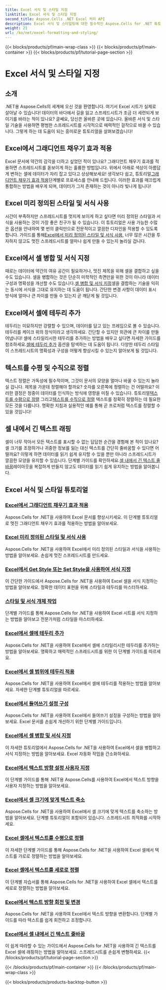 ```yaml
---
title: Excel 서식 및 스타일 지정
linktitle: Excel 서식 및 스타일 지정
second_title: Aspose.Cells .NET Excel 처리 API
description: Excel 서식 및 스타일링에 대한 필수적인 Aspose.Cells for .NET 튜토리얼을 알아보세요. 실용적이고 단계별 가이드로 스프레드시트를 향상시키세요.
weight: 21
url: /ko/net/excel-formatting-and-styling/
---
```


{{< blocks/products/pf/main-wrap-class >}}
{{< blocks/products/pf/main-container >}}
{{< blocks/products/pf/tutorial-page-section >}}

# Excel 서식 및 스타일 지정

## 소개

.NET용 Aspose.Cells의 세계에 오신 것을 환영합니다. 여기서 Excel 시트가 실제로 살아날 수 있습니다! 데이터의 바다에서 길을 잃고 스프레드시트가 조금 더 세련되게 보이기를 바라는 적이 있나요? 글쎄요, 당신은 올바른 곳에 있습니다. 올바른 서식 및 스타일 기술을 사용하면 평범한 스프레드시트를 시각적으로 매력적인 걸작으로 바꿀 수 있습니다. 그렇게 하는 데 도움이 되는 흥미로운 튜토리얼을 살펴보겠습니다!

## Excel에서 그래디언트 채우기 효과 적용

 Excel 문서에 약간의 감각을 더하고 싶었던 적이 있나요? 그래디언트 채우기 효과를 적용하면 스프레드시트를 돋보이게 하는 훌륭한 방법입니다. 위에서 아래로 색상이 아름답게 변하는 셀에 데이터가 자리 잡고 있다고 상상해보세요! 생각보다 쉽고, 튜토리얼[그래디언트 채우기 효과 적용](./applying-gradient-fill-effects/)단계별로 프로세스를 안내해 드립니다. 이러한 효과를 매끄럽게 통합하는 방법을 배우게 되며, 데이터가 그저 존재하는 것이 아니라 빛나게 됩니다!

## Excel 미리 정의된 스타일 및 서식 사용

 시간이 부족하지만 스프레드시트를 멋지게 보이게 하고 싶다면 미리 정의된 스타일과 서식을 사용하는 것이 가장 좋은 친구가 될 수 있습니다. 이 튜토리얼은 사용 가능한 수많은 옵션을 안내하여 몇 번의 클릭만으로 전문적이고 깔끔한 디자인을 적용할 수 있도록 합니다. 가이드를 통해[Excel에서 미리 정의된 스타일 및 서식 사용](./using-excel-predefined-styles-and-formatting/), 너무 많은 시간을 투자하지 않고도 멋진 스프레드시트를 얼마나 쉽게 만들 수 있는지 놀라실 겁니다.

## Excel에서 셀 병합 및 서식 지정

 때로는 데이터에 약간의 여유 공간이 필요하거나, 멋진 제목을 위해 셀을 결합하고 싶을 수도 있습니다. 셀을 병합하는 것은 단순히 미학적인 측면만을 위한 것이 아니라 데이터 구성과 명확성을 개선할 수도 있습니다.[셀 병합 및 서식 지정](./merging-cells-and-formatting/)셀을 결합하는 기술을 익히는 동시에 서식을 그대로 유지하는 데 도움이 됩니다. 간단한 변경 사항이 데이터 표시 방식에 얼마나 큰 차이를 만들 수 있는지 곧 깨닫게 될 것입니다. 

## Excel에서 셀에 테두리 추가

 테두리는 미묘하지만 강렬할 수 있으며, 데이터를 담고 있는 프레임으로 볼 수 있습니다. 테두리를 케이크 위의 장식이라고 생각하세요. 간단할 수 있지만 외관에 큰 차이를 만들어냅니다! 셀에 스타일리시한 테두리를 추가하는 방법을 배우고 싶다면 자세한 가이드를 참조하세요.[셀에 테두리 추가](./adding-borders-to-cells/) 옵션을 탐색하는 데 도움이 됩니다. 다양한 테두리 스타일이 스프레드시트의 명확성과 구성을 어떻게 향상시킬 수 있는지 알아보게 될 것입니다.

## 텍스트를 수평 및 수직으로 정렬

텍스트 정렬은 가독성에 필수적이며, 그것이 문서의 모양을 얼마나 바꿀 수 있는지 놀라실 겁니다. 제목을 가운데 정렬해야 할까요? 숫자를 오른쪽에 정렬하는 건 어떨까요? 이러한 결정은 청중이 데이터를 인식하는 방식에 영향을 미칠 수 있습니다. 튜토리얼[텍스트를 수평으로 정렬](./aligning-text-horizontally/) 그리고[텍스트를 수직으로 정렬](./aligning-text-vertically/) 텍스트를 정확히 정렬하는 데 필요한 모든 것을 다룹니다. 명확한 지침과 실용적인 예를 통해 곧 프로처럼 텍스트를 정렬할 수 있을 것입니다!

## 셀 내에서 긴 텍스트 래핑

 셀이 너무 작아서 모든 텍스트를 표시할 수 없는 답답한 순간을 경험해 본 적이 있나요? 셀 크기를 조정하거나 귀중한 정보를 잃는 대신 텍스트를 간단히 줄바꿈할 수 있다면 어떨까요? 이렇게 하면 데이터를 읽기 쉽게 유지할 수 있을 뿐만 아니라 스프레드시트가 깔끔한 모양을 유지할 수 있습니다. 단계별 가이드를 확인하세요.[셀 내에서 긴 텍스트 줄바꿈](./wrapping-long-text-within-cells/)레이아웃을 복잡하게 만들지 않고도 데이터를 읽기 쉽게 유지하는 방법을 알아봅니다.

## Excel 서식 및 스타일 튜토리얼
### [Excel에서 그래디언트 채우기 효과 적용](./applying-gradient-fill-effects/)
Aspose.Cells for .NET을 사용하여 Excel 문서를 향상시키세요. 이 단계별 튜토리얼로 멋진 그래디언트 채우기 효과를 적용하는 방법을 알아보세요.
### [Excel 미리 정의된 스타일 및 서식 사용](./using-excel-predefined-styles-and-formatting/)
Aspose.Cells for .NET을 사용하여 Excel에서 미리 정의된 스타일과 서식을 사용하는 방법을 알아보세요. 손쉽게 멋진 스프레드시트를 만드세요.
### [Excel에서 Get Style 또는 Set Style을 사용하여 서식 지정](./formatting-with-get-style-or-set-style/)
이 간단한 가이드에서 Aspose.Cells for .NET을 사용하여 Excel 셀을 서식 지정하는 방법을 알아보세요. 정확한 데이터 표현을 위해 스타일과 테두리를 마스터하세요.
### [스타일 및 서식 개체 작업](./working-with-styles-and-formatting-objects/)
단계별 가이드를 통해 Aspose.Cells for .NET을 사용하여 Excel 시트를 서식 지정하는 방법을 알아보고 전문가처럼 스타일을 마스터하세요.
### [Excel에서 셀에 테두리 추가](./adding-borders-to-cells/)
Aspose.Cells for .NET을 사용하여 Excel에서 셀에 스타일리시한 테두리를 추가하는 방법을 알아보세요. 명확하고 매력적인 스프레드시트를 위한 이 단계별 가이드를 따르세요.
### [Excel에서 셀 범위에 테두리 적용](./applying-borders-to-range-of-cells/)
Aspose.Cells for .NET을 사용하여 Excel에서 셀에 테두리를 적용하는 방법을 알아보세요. 자세한 단계별 튜토리얼을 따르세요.
### [Excel에서 들여쓰기 설정 구성](./configuring-indentation-settings/)
Aspose.Cells for .NET을 사용하여 Excel에서 들여쓰기 설정을 구성하는 방법을 알아보세요. Excel 문서를 손쉽게 개선하기 위한 단계별 가이드입니다.
### [Excel에서 셀 병합 및 서식 지정](./merging-cells-and-formatting/)
이 자세한 튜토리얼에서 Aspose.Cells for .NET을 사용하여 Excel에서 셀을 병합하고 서식 지정하는 방법을 알아보세요. Excel 자동화 작업을 간소화하세요.
### [Excel에서 텍스트 방향 설정 사용자 지정](./customizing-orientation-settings-for-text/)
이 단계별 가이드를 통해 .NET용 Aspose.Cells를 사용하여 Excel에서 텍스트 방향을 사용자 지정하는 방법을 알아보세요.
### [Excel에서 셀 크기에 맞게 텍스트 축소](./shrinking-text-to-fit-cell-size/)
Aspose.Cells for .NET을 사용하여 Excel에서 셀 크기에 맞게 텍스트를 축소하는 방법을 알아보세요. 단계별 튜토리얼이 포함되어 있습니다. 스프레드시트 최적화를 시작하세요.
### [Excel 셀에서 텍스트를 수평으로 정렬](./aligning-text-horizontally/)
이 자세한 단계별 가이드를 통해 Aspose.Cells for .NET을 사용하여 Excel 셀에서 텍스트를 가로로 정렬하는 방법을 알아보세요.
### [Excel 셀에서 텍스트를 세로로 정렬](./aligning-text-vertically/)
이 단계별 자습서를 통해 Aspose.Cells for .NET을 사용하여 Excel 셀에서 텍스트를 세로로 정렬하는 방법을 알아보세요.
### [Excel에서 텍스트 방향 회전 및 변경](./rotating-and-changing-text-direction/)
Aspose.Cells for .NET을 사용하여 Excel에서 텍스트 방향을 변환합니다. 단계별 가이드를 따라 텍스트를 쉽게 회전하고 조정합니다.
### [Excel에서 셀 내에서 긴 텍스트 줄바꿈](./wrapping-long-text-within-cells/)
이 쉽게 따라할 수 있는 가이드에서 Aspose.Cells for .NET을 사용하여 긴 텍스트를 Excel 셀에 래핑하는 방법을 알아보세요. 스프레드시트를 손쉽게 변형하세요.
{{< /blocks/products/pf/tutorial-page-section >}}

{{< /blocks/products/pf/main-container >}}
{{< /blocks/products/pf/main-wrap-class >}}

{{< blocks/products/products-backtop-button >}}
